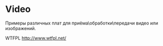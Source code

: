 # Video

Примеры различных плат для приёма\обработки\передачи видео или изображений. 

WTFPL
http://www.wtfpl.net/
